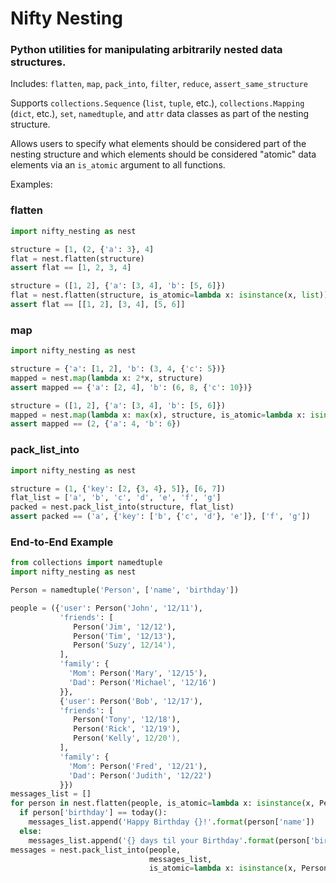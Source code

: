 # Nifty Nesting

### Python utilities for manipulating arbitrarily nested data structures.

Includes: `flatten`, `map`, `pack_into`, `filter`, `reduce`, `assert_same_structure`

Supports `collections.Sequence` (`list`, `tuple`, etc.), `collections.Mapping` (`dict`, etc.), `set`, `namedtuple`, and `attr` data classes as part of the nesting structure.

Allows users to specify what elements should be considered part of the nesting structure and which elements should be considered "atomic" data elements via an `is_atomic` argument to all functions.

Examples:

### flatten
```python
import nifty_nesting as nest

structure = [1, (2, {'a': 3}, 4]
flat = nest.flatten(structure)
assert flat == [1, 2, 3, 4]

structure = ([1, 2], {'a': [3, 4], 'b': [5, 6]})
flat = nest.flatten(structure, is_atomic=lambda x: isinstance(x, list))
assert flat == [[1, 2], [3, 4], [5, 6]] 
```

### map
```python
import nifty_nesting as nest

structure = {'a': [1, 2], 'b': (3, 4, {'c': 5})}
mapped = nest.map(lambda x: 2*x, structure)
assert mapped == {'a': [2, 4], 'b': (6, 8, {'c': 10})}

structure = ([1, 2], {'a': [3, 4], 'b': [5, 6]})
mapped = nest.map(lambda x: max(x), structure, is_atomic=lambda x: isinstance(x, list))
assert mapped == (2, {'a': 4, 'b': 6})
```

### pack_list_into
```python
import nifty_nesting as nest

structure = (1, {'key': [2, {3, 4}, 5]}, [6, 7])
flat_list = ['a', 'b', 'c', 'd', 'e', 'f', 'g']
packed = nest.pack_list_into(structure, flat_list)
assert packed == ('a', {'key': ['b', {'c', 'd'}, 'e']}, ['f', 'g'])
```

### End-to-End Example
```python
from collections import namedtuple
import nifty_nesting as nest

Person = namedtuple('Person', ['name', 'birthday'])

people = ({'user': Person('John', '12/11'),
           'friends': [
              Person('Jim', '12/12'),
              Person('Tim', '12/13'),
              Person('Suzy', 12/14'),
           ],
           'family': {
             'Mom': Person('Mary', '12/15'),
             'Dad': Person('Michael', '12/16')
           }},
           {'user': Person('Bob', '12/17'),
           'friends': [
              Person('Tony', '12/18'),
              Person('Rick', '12/19'),
              Person('Kelly', 12/20'),
           ],
           'family': {
             'Mom': Person('Fred', '12/21'),
             'Dad': Person('Judith', '12/22')
           }})
messages_list = []
for person in nest.flatten(people, is_atomic=lambda x: isinstance(x, Person)):
  if person['birthday'] == today():
    messages_list.append('Happy Birthday {}!'.format(person['name'])
  else:
    messages_list.append('{} days til your Birthday'.format(person['birthday' - today()))
messages = nest.pack_list_into(people, 
                               messages_list, 
                               is_atomic=lambda x: isinstance(x, Person))
```
                            


           
           
